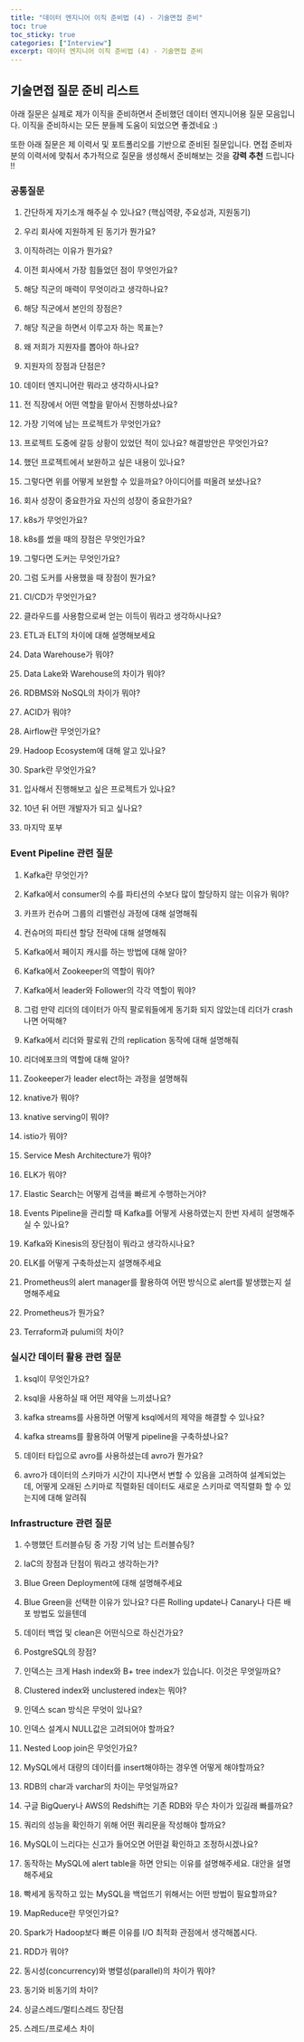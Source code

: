```yaml
---
title: "데이터 엔지니어 이직 준비법 (4) - 기술면접 준비"
toc: true
toc_sticky: true
categories: ["Interview"]
excerpt: 데이터 엔지니어 이직 준비법 (4) - 기술면접 준비
---
```


## 기술면접 질문 준비 리스트

아래 질문은 실제로 제가 이직을 준비하면서 준비했던 데이터 엔지니어용 질문 모음입니다. 이직을 준비하시는 모든 분들께 도움이 되었으면 좋겠네요 :)

또한 아래 질문은 제 이력서 및 포트폴리오를 기반으로 준비된 질문입니다. 면접 준비자 분의 이력서에 맞춰서 추가적으로 질문을 생성해서 준비해보는 것을 **강력 추천** 드립니다 !!
### 공통질문

1. 간단하게 자기소개 해주실 수 있나요? (핵심역량, 주요성과, 지원동기)

2. 우리 회사에 지원하게 된 동기가 뭔가요?

3. 이직하려는 이유가 뭔가요?

4. 이전 회사에서 가장 힘들었던 점이 무엇인가요?

5. 해당 직군의 매력이 무엇이라고 생각하나요?

6. 해당 직군에서 본인의 장점은?

7. 해당 직군을 하면서 이루고자 하는 목표는?

8. 왜 저희가 지원자를 뽑아야 하나요?

9. 지원자의 장점과 단점은?

10. 데이터 엔지니어란 뭐라고 생각하시나요?

11. 전 직장에서 어떤 역할을 맡아서 진행하셨나요?

12. 가장 기억에 남는 프로젝트가 무엇인가요?

13. 프로젝트 도중에 갈등 상황이 있었던 적이 있나요? 해결방안은 무엇인가요?

14. 했던 프로젝트에서 보완하고 싶은 내용이 있나요?

15. 그렇다면 위를 어떻게 보완할 수 있을까요? 아이디어를 떠올려 보셨나요?

16. 회사 성장이 중요한가요 자신의 성장이 중요한가요?

17. k8s가 무엇인가요?

18. k8s를 썼을 때의 장점은 무엇인가요?

19. 그렇다면 도커는 무엇인가요?

20. 그럼 도커를 사용했을 때 장점이 뭔가요?

21. CI/CD가 무엇인가요?

22. 클라우드를 사용함으로써 얻는 이득이 뭐라고 생각하시나요?

23. ETL과 ELT의 차이에 대해 설명해보세요

24. Data Warehouse가 뭐야?

25. Data Lake와 Warehouse의 차이가 뭐야?

26. RDBMS와 NoSQL의 차이가 뭐야?

27. ACID가 뭐야?

28. Airflow란 무엇인가요?

29. Hadoop Ecosystem에 대해 알고 있나요?

30. Spark란 무엇인가요?

31. 입사해서 진행해보고 싶은 프로젝트가 있나요?

32. 10년 뒤 어떤 개발자가 되고 싶나요?

33. 마지막 포부

### Event Pipeline 관련 질문

1. Kafka란 무엇인가?

2. Kafka에서 consumer의 수를 파티션의 수보다 많이 할당하지 않는 이유가 뭐야?

3. 카프카 컨슈머 그룹의 리밸런싱 과정에 대해 설명해줘

4. 컨슈머의 파티션 할당 전략에 대해 설명해줘

5. Kafka에서 페이지 캐시를 하는 방법에 대해 알아?

6. Kafka에서 Zookeeper의 역할이 뭐야?

7. Kafka에서 leader와 Follower의 각각 역할이 뭐야?

8. 그럼 만약 리더의 데이터가 아직 팔로워들에게 동기화 되지 않았는데 리더가 crash나면 어떡해?

9. Kafka에서 리더와 팔로워 간의 replication 동작에 대해 설명해줘

10. 리더에포크의 역할에 대해 알아?

11. Zookeeper가 leader elect하는 과정을 설명해줘

12. knative가 뭐야?

13. knative serving이 뭐야?

14. istio가 뭐야?

15. Service Mesh Architecture가 뭐야?

16. ELK가 뭐야?

17. Elastic Search는 어떻게 검색을 빠르게 수행하는거야?

18. Events Pipeline을 관리할 때 Kafka를 어떻게 사용하였는지 한번 자세히 설명해주실 수 있나요?

19. Kafka와 Kinesis의 장단점이 뭐라고 생각하시나요?

20. ELK를 어떻게 구축하셨는지 설명해주세요

21. Prometheus의 alert manager를 활용하여 어떤 방식으로 alert를 발생했는지 설명해주세요

22. Prometheus가 뭔가요?

23. Terraform과 pulumi의 차이?

### 실시간 데이터 활용 관련 질문

1. ksql이 무엇인가요?

2. ksql을 사용하실 때 어떤 제약을 느끼셨나요?

3. kafka streams를 사용하면 어떻게 ksql에서의 제약을 해결할 수 있나요?

4. kafka streams를 활용하여 어떻게 pipeline을 구축하셨나요?

5. 데이터 타입으로 avro를 사용하셨는데 avro가 뭔가요?

6. avro가 데이터의 스키마가 시간이 지나면서 변할 수 있음을 고려하여 설계되었는데, 어떻게 오래된 스키마로 직렬화된 데이터도 새로운 스키마로 역직렬화 할 수 있는지에 대해 알려줘

### Infrastructure 관련 질문

1. 수행했던 트러블슈팅 중 가장 기억 남는 트러블슈팅?

2. IaC의 장점과 단점이 뭐라고 생각하는가?

3. Blue Green Deployment에 대해 설명해주세요

4. Blue Green을 선택한 이유가 있나요? 다른 Rolling update나 Canary나 다른 배포 방법도 있을텐데

5. 데이터 백업 및 clean은 어떤식으로 하신건가요?

6. PostgreSQL의 장점?

7. 인덱스는 크게 Hash index와 B+ tree index가 있습니다. 이것은 무엇일까요?

8. Clustered index와 unclustered index는 뭐야?

9. 인덱스 scan 방식은 무엇이 있나요?

10. 인덱스 설계시 NULL값은 고려되어야 할까요?

11. Nested Loop join은 무엇인가요?

12. MySQL에서 대량의 데이터를 insert해야하는 경우엔 어떻게 해야할까요?

13. RDB의 char과 varchar의 차이는 무엇일까요?

14. 구글 BigQuery나 AWS의 Redshift는 기존 RDB와 무슨 차이가 있길래 빠를까요?

15. 쿼리의 성능을 확인하기 위해 어떤 쿼리문을 작성해야 할까요?

16. MySQL이 느리다는 신고가 들어오면 어떤걸 확인하고 조정하시겠나요?

17. 동작하는 MySQL에 alert table을 하면 안되는 이유를 설명해주세요. 대안을 설명해주세요

18. 빡세게 동작하고 있는 MySQL을 백업뜨기 위해서는 어떤 방법이 필요할까요?

19. MapReduce란 무엇인가요?

20. Spark가 Hadoop보다 빠른 이유를 I/O 최적화 관점에서 생각해봅시다.

21. RDD가 뭐야?

22. 동시성(concurrency)와 병렬성(parallel)의 차이가 뭐야?

23. 동기와 비동기의 차이?

24. 싱글스레드/멀티스레드 장단점

25. 스레드/프로세스 차이
